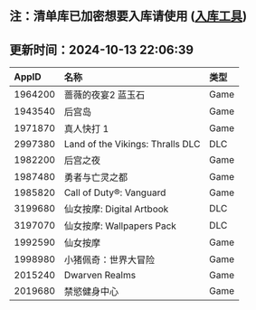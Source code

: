 ## 注：清单库已加密想要入库请使用 ([入库工具](https://github.com/BlankTMing/ManifestAutoUpdate/releases))

## 更新时间：2024-10-13 22:06:39
| AppID | 名称 | 类型  |
| :-------------------- | :----------------------------- | :----------- |
| 1964200 | 蔷薇的夜宴2 蓝玉石| Game |
| 1943540 | 后宫岛| Game |
| 1971870 | 真人快打 1 | Game |
| 2997380 | Land of the Vikings: Thralls DLC| DLC |
| 1982200 | 后宫之夜| Game |
| 1987480 | 勇者与亡灵之都| Game |
| 1985820 | Call of Duty®: Vanguard| Game |
| 3199680 | 仙女按摩: Digital Artbook| DLC |
| 3197070 | 仙女按摩: Wallpapers Pack| DLC |
| 1992590 | 仙女按摩| Game |
| 1998980 | 小猪佩奇：世界大冒险| Game |
| 2015240 | Dwarven Realms| Game |
| 2019680 | 禁慾健身中心| Game |
